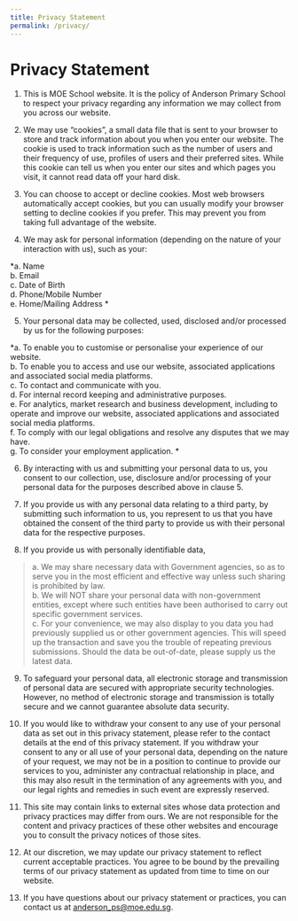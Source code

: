 ```yaml
---
title: Privacy Statement
permalink: /privacy/
---
```

Privacy Statement
=================

1.  This is MOE School website. It is the policy of Anderson Primary School to respect your privacy regarding any information we may collect from you across our website.

2.  We may use “cookies”, a small data file that is sent to your browser to store and track information about you when you enter our website. The cookie is used to track information such as the number of users and their frequency of use, profiles of users and their preferred sites. While this cookie can tell us when you enter our sites and which pages you visit, it cannot read data off your hard disk.

3.  You can choose to accept or decline cookies. Most web browsers automatically accept cookies, but you can usually modify your browser setting to decline cookies if you prefer. This may prevent you from taking full advantage of the website.

4.  We may ask for personal information (depending on the nature of your interaction with us), such as your:

*a. Name  
b. Email  
c. Date of Birth  
d. Phone/Mobile Number  
e. Home/Mailing Address * 


5.  Your personal data may be collected, used, disclosed and/or processed by us for the following purposes:

*a. To enable you to customise or personalise your experience of our website.  
b. To enable you to access and use our website, associated applications and associated social media platforms.  
c. To contact and communicate with you.  
d. For internal record keeping and administrative purposes.  
e. For analytics, market research and business development, including to operate and improve our website, associated applications and associated social media platforms.  
f. To comply with our legal obligations and resolve any disputes that we may have.  
g. To consider your employment application.  *
   

6.  By interacting with us and submitting your personal data to us, you consent to our collection, use, disclosure and/or processing of your personal data for the purposes described above in clause 5.  
   

7.  If you provide us with any personal data relating to a third party, by submitting such information to us, you represent to us that you have obtained the consent of the third party to provide us with their personal data for the respective purposes.  
    

8.  If you provide us with personally identifiable data,

> a. We may share necessary data with Government agencies, so as to serve you in the most efficient and effective way unless such sharing is prohibited by law.  
> b. We will NOT share your personal data with non-government entities, except where such entities have been authorised to carry out specific government services.  
> c. For your convenience, we may also display to you data you had previously supplied us or other government agencies. This will speed up the transaction and save you the trouble of repeating previous submissions. Should the data be out-of-date, please supply us the latest data.  
>   

9.  To safeguard your personal data, all electronic storage and transmission of personal data are secured with appropriate security technologies. However, no method of electronic storage and transmission is totally secure and we cannot guarantee absolute data security.  
    

10.  If you would like to withdraw your consent to any use of your personal data as set out in this privacy statement, please refer to the contact details at the end of this privacy statement. If you withdraw your consent to any or all use of your personal data, depending on the nature of your request, we may not be in a position to continue to provide our services to you, administer any contractual relationship in place, and this may also result in the termination of any agreements with you, and our legal rights and remedies in such event are expressly reserved.

11.  This site may contain links to external sites whose data protection and privacy practices may differ from ours. We are not responsible for the content and privacy practices of these other websites and encourage you to consult the privacy notices of those sites. 

12.  At our discretion, we may update our privacy statement to reflect current acceptable practices. You agree to be bound by the prevailing terms of our privacy statement as updated from time to time on our website. 

13.  If you have questions about our privacy statement or practices, you can contact us at [anderson_ps@moe.edu.sg](mailto:anderson_ps@moe.edu.sg).